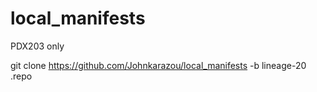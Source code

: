 # local_manifests
PDX203 only


git clone https://github.com/Johnkarazou/local_manifests -b lineage-20 .repo
